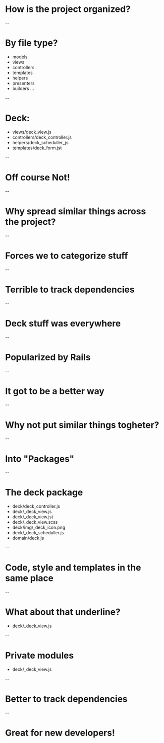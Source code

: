 # How is the project organized?

--
# By file type?
* models
* views
* controllers
* templates
* helpers
* presenters
* builders
...

--
# Deck:
* views/deck_view.js
* controllers/deck_controller.js
* helpers/deck_scheduller_js
* templates/deck_form.jst

--
# Off course Not!

--
# Why spread similar things across the project?

--
# Forces we to categorize stuff

--
# Terrible to track dependencies

--
# Deck stuff was everywhere

--
# Popularized by Rails

--
# It got to be a better way

--
# Why not put similar things togheter?

--
# Into "Packages"

--
# The deck package
* deck/deck_controller.js
* deck/_deck_view.js
* deck/_deck_view.jst
* deck/_deck_view.scss
* deck/img/_deck_icon.png
* deck/_deck_scheduller.js
* domain/deck.js

--
# Code, style and templates in the same place

--
# What about that underline?
* deck/_deck_view.js

--
# Private modules
* deck/_deck_view.js

--
# Better to track dependencies

--
# Great for new developers!

